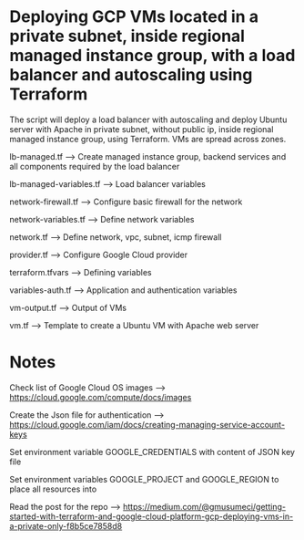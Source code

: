 # Deploying GCP VMs located in a private subnet, inside regional managed instance group, with a load balancer and autoscaling using Terraform

The script will deploy a load balancer with autoscaling and deploy Ubuntu server with Apache in private subnet, without public ip, inside regional managed instance group, using Terraform. VMs are spread across zones.

lb-managed.tf --> Create managed instance group, backend services and all components required by the load balancer 

lb-managed-variables.tf --> Load balancer variables

network-firewall.tf --> Configure basic firewall for the network

network-variables.tf --> Define network variables

network.tf --> Define network, vpc, subnet, icmp firewall

provider.tf --> Configure Google Cloud provider

terraform.tfvars --> Defining variables 

variables-auth.tf --> Application and authentication variables

vm-output.tf --> Output of VMs 

vm.tf --> Template to create a Ubuntu VM with Apache web server

# Notes

Check list of Google Cloud OS images --> https://cloud.google.com/compute/docs/images

Create the Json file for authentication --> https://cloud.google.com/iam/docs/creating-managing-service-account-keys 

Set environment variable GOOGLE_CREDENTIALS with content of JSON key file

Set environment variables GOOGLE_PROJECT and GOOGLE_REGION to place all resources into

Read the post for the repo --> https://medium.com/@gmusumeci/getting-started-with-terraform-and-google-cloud-platform-gcp-deploying-vms-in-a-private-only-f8b5ce7858d8

